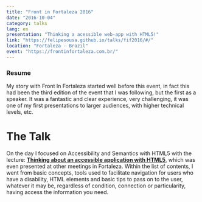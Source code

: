 ```yaml
---
title: "Front in Fortaleza 2016"
date: "2016-10-04"
category: talks
lang: en
presentation: "Thinking a acessible web-app with HTML5!"
link: "https://felipesousa.github.io/talks/fif2016/#/"
location: "Fortaleza - Brazil"
event: "https://frontinfortaleza.com.br/"
---
```


### Resume

My story with Front In Fortaleza started well before this event, in fact this had been the third edition of the event that I was following, but the first as a speaker. It was a fantastic and clear experience, very challenging, it was one of my first presentations to larger audiences, with higher technical levels, etc.

# The Talk

On the day I focused on Accessibility and Semantics with HTML5 with the lecture: [**Thinking about an accessible application with HTML5**](https://felipesousa.github.io/talks/fif2016/#/), which was even presented at other meetings in Fortaleza. Within the list of contents, I went from basic concepts, tools used to facilitate navigation for users who have a disability, HTML elements and basic tips to pass on to the user, whatever it may be, regardless of condition, connection or particularity, having access the information you need.

<br />
